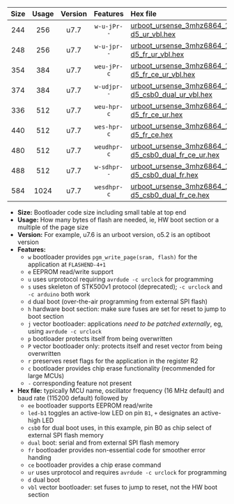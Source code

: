 |Size|Usage|Version|Features|Hex file|
|:-:|:-:|:-:|:-:|:--|
|244|256|u7.7|`w-u-jPr--`|[urboot_ursense_3mhz6864_115200bps_led-d5_ur_vbl.hex](https://raw.githubusercontent.com/stefanrueger/urboot.hex/main/boards/ursense/fcpu_3mhz6864/115200_bps/urboot_ursense_3mhz6864_115200bps_led-d5_ur_vbl.hex)|
|248|256|u7.7|`w-u-jpr--`|[urboot_ursense_3mhz6864_115200bps_led-d5_fr_ur_vbl.hex](https://raw.githubusercontent.com/stefanrueger/urboot.hex/main/boards/ursense/fcpu_3mhz6864/115200_bps/urboot_ursense_3mhz6864_115200bps_led-d5_fr_ur_vbl.hex)|
|354|384|u7.7|`weu-jPr-c`|[urboot_ursense_3mhz6864_115200bps_ee_led-d5_fr_ce_ur_vbl.hex](https://raw.githubusercontent.com/stefanrueger/urboot.hex/main/boards/ursense/fcpu_3mhz6864/115200_bps/urboot_ursense_3mhz6864_115200bps_ee_led-d5_fr_ce_ur_vbl.hex)|
|374|384|u7.7|`w-udjpr--`|[urboot_ursense_3mhz6864_115200bps_led-d5_csb0_dual_ur_vbl.hex](https://raw.githubusercontent.com/stefanrueger/urboot.hex/main/boards/ursense/fcpu_3mhz6864/115200_bps/urboot_ursense_3mhz6864_115200bps_led-d5_csb0_dual_ur_vbl.hex)|
|336|512|u7.7|`weu-hpr-c`|[urboot_ursense_3mhz6864_115200bps_ee_led-d5_fr_ce_ur.hex](https://raw.githubusercontent.com/stefanrueger/urboot.hex/main/boards/ursense/fcpu_3mhz6864/115200_bps/urboot_ursense_3mhz6864_115200bps_ee_led-d5_fr_ce_ur.hex)|
|440|512|u7.7|`wes-hpr-c`|[urboot_ursense_3mhz6864_115200bps_ee_led-d5_fr_ce.hex](https://raw.githubusercontent.com/stefanrueger/urboot.hex/main/boards/ursense/fcpu_3mhz6864/115200_bps/urboot_ursense_3mhz6864_115200bps_ee_led-d5_fr_ce.hex)|
|480|512|u7.7|`weudhpr-c`|[urboot_ursense_3mhz6864_115200bps_ee_led-d5_csb0_dual_fr_ce_ur.hex](https://raw.githubusercontent.com/stefanrueger/urboot.hex/main/boards/ursense/fcpu_3mhz6864/115200_bps/urboot_ursense_3mhz6864_115200bps_ee_led-d5_csb0_dual_fr_ce_ur.hex)|
|488|512|u7.7|`w-sdhpr--`|[urboot_ursense_3mhz6864_115200bps_led-d5_csb0_dual_fr.hex](https://raw.githubusercontent.com/stefanrueger/urboot.hex/main/boards/ursense/fcpu_3mhz6864/115200_bps/urboot_ursense_3mhz6864_115200bps_led-d5_csb0_dual_fr.hex)|
|584|1024|u7.7|`wesdhpr-c`|[urboot_ursense_3mhz6864_115200bps_ee_led-d5_csb0_dual_fr_ce.hex](https://raw.githubusercontent.com/stefanrueger/urboot.hex/main/boards/ursense/fcpu_3mhz6864/115200_bps/urboot_ursense_3mhz6864_115200bps_ee_led-d5_csb0_dual_fr_ce.hex)|

- **Size:** Bootloader code size including small table at top end
- **Usage:** How many bytes of flash are needed, ie, HW boot section or a multiple of the page size
- **Version:** For example, u7.6 is an urboot version, o5.2 is an optiboot version
- **Features:**
  + `w` bootloader provides `pgm_write_page(sram, flash)` for the application at `FLASHEND-4+1`
  + `e` EEPROM read/write support
  + `u` uses urprotocol requiring `avrdude -c urclock` for programming
  + `s` uses skeleton of STK500v1 protocol (deprecated); `-c urclock` and `-c arduino` both work
  + `d` dual boot (over-the-air programming from external SPI flash)
  + `h` hardware boot section: make sure fuses are set for reset to jump to boot section
  + `j` vector bootloader: applications *need to be patched externally*, eg, using `avrdude -c urclock`
  + `p` bootloader protects itself from being overwritten
  + `P` vector bootloader only: protects itself and reset vector from being overwritten
  + `r` preserves reset flags for the application in the register R2
  + `c` bootloader provides chip erase functionality (recommended for large MCUs)
  + `-` corresponding feature not present
- **Hex file:** typically MCU name, oscillator frequency (16 MHz default) and baud rate (115200 default) followed by
  + `ee` bootloader supports EEPROM read/write
  + `led-b1` toggles an active-low LED on pin `B1`, `+` designates an active-high LED
  + `csb0` for dual boot uses, in this example, pin B0 as chip select of external SPI flash memory
  + `dual` boot: serial and from external SPI flash memory
  + `fr` bootloader provides non-essential code for smoother error handing
  + `ce` bootloader provides a chip erase command
  + `ur` uses urprotocol and requires `avrdude -c urclock` for programming
  + `d` dual boot
  + `vbl` vector bootloader: set fuses to jump to reset, not the HW boot section
